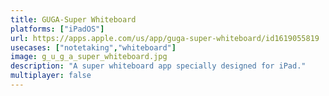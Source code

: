 ```yaml
---
title: GUGA-Super Whiteboard
platforms: ["iPadOS"]
url: https://apps.apple.com/us/app/guga-super-whiteboard/id1619055819
usecases: ["notetaking","whiteboard"]
image: g_u_g_a_super_whiteboard.jpg
description: "A super whiteboard app specially designed for iPad."
multiplayer: false
---
```

